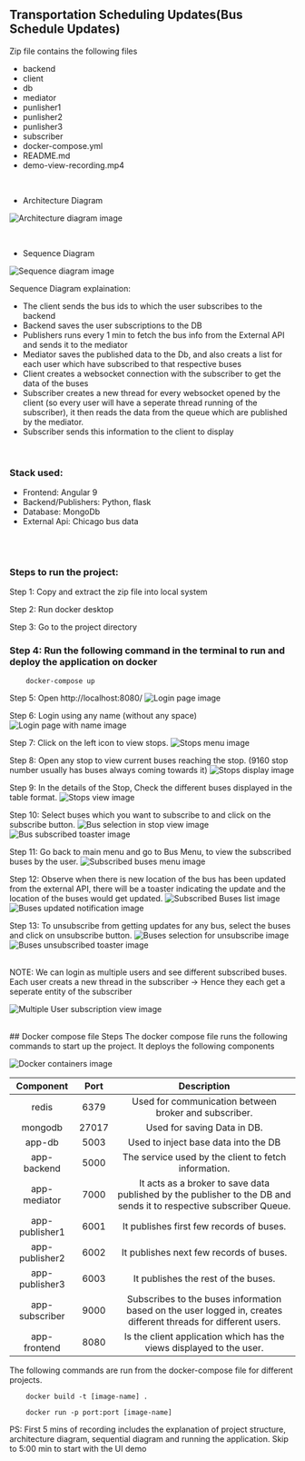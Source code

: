 ## Transportation Scheduling Updates(Bus Schedule Updates)

Zip file contains the following files
- backend
- client
- db
- mediator
- punlisher1
- punlisher2
- punlisher3
- subscriber
- docker-compose.yml
- README.md
- demo-view-recording.mp4

<br />

* Architecture Diagram
  
![Architecture diagram image](./images-for-readme/architectural-diagram.png)

<br />

* Sequence Diagram
  
![Sequence diagram image](./images-for-readme/sequential-diagram.png)

Sequence Diagram explaination:
* The client sends the bus ids to which the user subscribes to the backend
* Backend saves the user subscriptions to the DB
* Publishers runs every 1 min to fetch the bus info from the External API and sends it to the mediator
* Mediator saves the published data to the Db, and also creats a list for each user which have subscribed to that respective buses
* Client creates a websocket connection with the subscriber to get the data of the buses
* Subscriber creates a new thread for every websocket opened by the client (so every user will have a seperate thread running of the subscriber), it then reads the data from the queue which are published by the mediator.
* Subscriber sends this information to the client to display

<br />

### Stack used:
- Frontend: Angular 9
- Backend/Publishers: Python, flask
- Database: MongoDb
- External Api: Chicago bus data
  
<br />
<br />

### Steps to run the project:

Step 1: Copy and extract the zip file into local system

Step 2: Run docker desktop 

Step 3: Go to the project directory

### Step 4: Run the following command in the terminal to run and deploy the application on docker
          
        docker-compose up

Step 5: Open http://localhost:8080/
![Login page image](./images-for-readme/login-page.png)

Step 6: Login using any name (without any space)
![Login page with name image](./images-for-readme/login-page-with-name.png)

Step 7: Click on the left icon to view stops.
![Stops menu image](./images-for-readme/stops-menu.png)

Step 8: Open any stop to view current buses reaching the stop. (9160 stop number usually has buses always coming towards it)
![Stops display image](./images-for-readme/9160-stop-search.png)

Step 9: In the details of the Stop, Check the different buses displayed in the table format.
![Stops view image](./images-for-readme/9160-stop-view.png)

Step 10: Select buses which you want to subscribe to and click on the subscribe button.
![Bus selection in stop view image](./images-for-readme/bus-selection.png)
![Bus subscribed toaster image](./images-for-readme/bus-subscribed-toaster.png)

Step 11: Go back to main menu and go to Bus Menu, to view the subscribed buses by the user.
![Subscribed buses menu image](./images-for-readme/buses-menu.png)

Step 12: Observe when there is new location of the bus has been updated from the external API, there will be a toaster indicating the update and the location of the buses would get updated.
![Subscribed Buses list image](./images-for-readme/subscribed-buses.png)
![Buses updated notification image](./images-for-readme/buses-updated-notification.png)

Step 13: To unsubscribe from getting updates for any bus, select the buses and click on unsubscribe button.
![Buses selection for unsubscribe image](./images-for-readme/unsubscribe-bus-selection.png)
![Buses unsubscribed toaster image](./images-for-readme/buses-unsubscribed-toaster.png)
<br />

<br />
NOTE: We can login as multiple users and see different subscribed buses. Each user creats a new thread in the subscriber -> Hence they each get a seperate entity of the subscriber

![Multiple User subscription view image](./images-for-readme/multiple-users-subscription.png)

<br />
## Docker compose file Steps
The docker compose file runs the following commands to start up the project.
It deploys the following components

![Docker containers image](./images-for-readme/docker-containers.png)


|   Component    | Port  |                                                    Description                                                     |
| :------------: | :---: | :----------------------------------------------------------------------------------------------------------------: |
|     redis      | 6379  |                               Used for communication between broker and subscriber.                                |
|    mongodb     | 27017 |                                            Used for saving Data in DB.                                             |
|     app-db     | 5003  |                                        Used to inject base data into the DB                                        |
|  app-backend   | 5000  |                                The service used by the client to fetch information.                                |
|  app-mediator  | 7000  | It acts as a broker to save data published by the publisher to the DB and sends it to respective subscriber Queue. |
| app-publisher1 | 6001  |                                      It publishes first few records of buses.                                      |
| app-publisher2 | 6002  |                                      It publishes next few records of buses.                                       |
| app-publisher3 | 6003  |                                        It publishes the rest of the buses.                                         |
| app-subscriber | 9000  |  Subscribes to the buses information based on the user logged in, creates different threads for different users.   |
|  app-frontend  | 8080  |                        Is the client application which has the views displayed to the user.                        |



The following commands are run from the docker-compose file for different projects.

        docker build -t [image-name] .

        docker run -p port:port [image-name]


PS: First 5 mins of recording includes the explanation of project structure, architecture diagram, sequential diagram and running the application.
        Skip to 5:00 min to start with the UI demo
